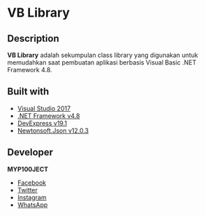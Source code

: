 # VB Library
## Description
**VB Library** adalah sekumpulan class library yang digunakan untuk memudahkan saat pembuatan aplikasi berbasis Visual Basic .NET Framework 4.8.

## Built with
- [Visual Studio 2017](https://visualstudio.microsoft.com/)
- [.NET Framework v4.8](https://dotnet.microsoft.com/download/dotnet-framework/net48)
- [DevExpress v19.1](https://www.devexpress.com/)
- [Newtonsoft.Json v12.0.3](https://www.newtonsoft.com/json)

## Developer
**MYP100JECT**
- [Facebook](https://facebook.com/myp100ject)
- [Twitter](https://twitter.com/myp100ject)
- [Instagram](https://instagram.com/myp100ject)
- [WhatsApp](https://api.whatsapp.com/send?phone=6282269280144)
